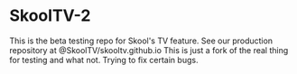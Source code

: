 # SkoolTV-2
This is the beta testing repo for Skool's TV feature. See our production repository at @SkoolTV/skooltv.github.io
This is just a fork of the real thing for testing and what not. Trying to fix certain bugs.
